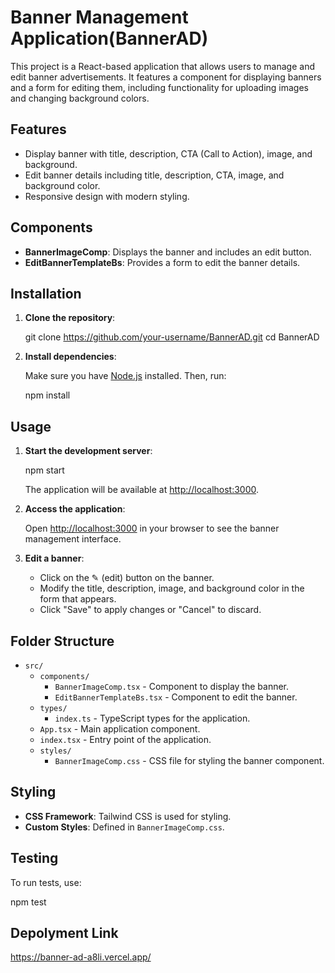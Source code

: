 # Banner Management Application(BannerAD)

This project is a React-based application that allows users to manage and edit banner advertisements. It features a component for displaying banners and a form for editing them, including functionality for uploading images and changing background colors.

## Features

- Display banner with title, description, CTA (Call to Action), image, and background.
- Edit banner details including title, description, CTA, image, and background color.
- Responsive design with modern styling.

## Components

- **BannerImageComp**: Displays the banner and includes an edit button.
- **EditBannerTemplateBs**: Provides a form to edit the banner details.

## Installation

1. **Clone the repository**:

   
    git clone https://github.com/your-username/BannerAD.git
    cd BannerAD
  

2. **Install dependencies**:

    Make sure you have [Node.js](https://nodejs.org/) installed. Then, run:

   
    npm install
    

## Usage

1. **Start the development server**:

 
    npm start
    

    The application will be available at [http://localhost:3000](http://localhost:3000).

2. **Access the application**:

    Open [http://localhost:3000](http://localhost:3000) in your browser to see the banner management interface.

3. **Edit a banner**:

    - Click on the ✎ (edit) button on the banner.
    - Modify the title, description,  image, and background color in the form that appears.
    - Click "Save" to apply changes or "Cancel" to discard.

## Folder Structure

- `src/`
  - `components/`
    - `BannerImageComp.tsx` - Component to display the banner.
    - `EditBannerTemplateBs.tsx` - Component to edit the banner.
  - `types/`
    - `index.ts` - TypeScript types for the application.
  - `App.tsx` - Main application component.
  - `index.tsx` - Entry point of the application.
  - `styles/`
    - `BannerImageComp.css` - CSS file for styling the banner component.

## Styling

- **CSS Framework**: Tailwind CSS is used for styling.
- **Custom Styles**: Defined in `BannerImageComp.css`.

## Testing

To run tests, use:

npm test

## Depolyment Link
https://banner-ad-a8li.vercel.app/


